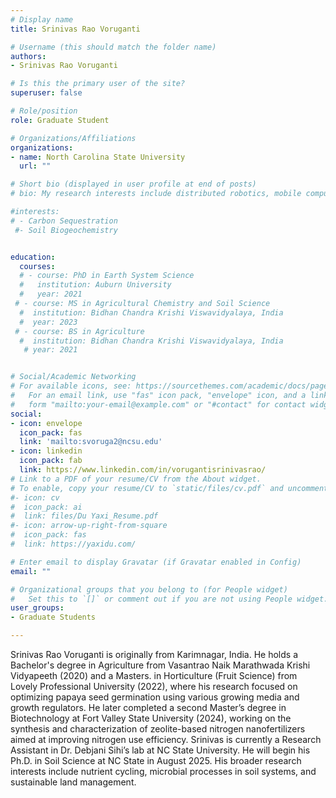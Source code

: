 ```yaml
---
# Display name
title: Srinivas Rao Voruganti

# Username (this should match the folder name)
authors:
- Srinivas Rao Voruganti

# Is this the primary user of the site?
superuser: false

# Role/position
role: Graduate Student

# Organizations/Affiliations
organizations:
- name: North Carolina State University
  url: ""

# Short bio (displayed in user profile at end of posts)
# bio: My research interests include distributed robotics, mobile computing and programmable matter.

#interests:
# - Carbon Sequestration
 #- Soil Biogeochemistry


education:
  courses:
  # - course: PhD in Earth System Science
  #   institution: Auburn University
  #   year: 2021
 # - course: MS in Agricultural Chemistry and Soil Science
  #  institution: Bidhan Chandra Krishi Viswavidyalaya, India
  #  year: 2023
 # - course: BS in Agriculture
  #  institution: Bidhan Chandra Krishi Viswavidyalaya, India
   # year: 2021


# Social/Academic Networking
# For available icons, see: https://sourcethemes.com/academic/docs/page-builder/#icons
#   For an email link, use "fas" icon pack, "envelope" icon, and a link in the
#   form "mailto:your-email@example.com" or "#contact" for contact widget.
social:
- icon: envelope
  icon_pack: fas
  link: 'mailto:svoruga2@ncsu.edu'
- icon: linkedin
  icon_pack: fab
  link: https://www.linkedin.com/in/vorugantisrinivasrao/
# Link to a PDF of your resume/CV from the About widget.
# To enable, copy your resume/CV to `static/files/cv.pdf` and uncomment the lines below.
#- icon: cv
#  icon_pack: ai
#  link: files/Du Yaxi_Resume.pdf
#- icon: arrow-up-right-from-square
#  icon_pack: fas
#  link: https://yaxidu.com/ 

# Enter email to display Gravatar (if Gravatar enabled in Config)
email: ""

# Organizational groups that you belong to (for People widget)
#   Set this to `[]` or comment out if you are not using People widget.
user_groups:
- Graduate Students

---
```


Srinivas Rao Voruganti is originally from Karimnagar, India. He holds a Bachelor's degree in
Agriculture from Vasantrao Naik Marathwada Krishi Vidyapeeth (2020) and a Masters. in
Horticulture (Fruit Science) from Lovely Professional University (2022), where his research
focused on optimizing papaya seed germination using various growing media and growth
regulators. He later completed a second Master’s degree in Biotechnology at Fort Valley State
University (2024), working on the synthesis and characterization of zeolite-based nitrogen
nanofertilizers aimed at improving nitrogen use efficiency. Srinivas is currently a Research
Assistant in Dr. Debjani Sihi’s lab at NC State University. He will begin his Ph.D. in Soil Science
at NC State in August 2025. His broader research interests include nutrient cycling, microbial
processes in soil systems, and sustainable land management.
